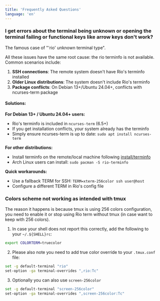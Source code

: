 ```yaml
---
title: 'Frequently Asked Questions'
language: 'en'
---
```


### I get errors about the terminal being unknown or opening the terminal failing or functional keys like arrow keys don't work?

The famous case of "'rio' unknown terminal type".

All these issues have the same root cause: the rio terminfo is not available. Common scenarios include:

1. **SSH connections**: The remote system doesn't have Rio's terminfo installed
2. **Older Linux distributions**: The system doesn't include Rio's terminfo
3. **Package conflicts**: On Debian 13+/Ubuntu 24.04+, conflicts with ncurses-term package

#### Solutions:

**For Debian 13+ / Ubuntu 24.04+ users:**
- Rio's terminfo is included in `ncurses-term` (6.5+)
- If you get installation conflicts, your system already has the terminfo
- Simply ensure ncurses-term is up to date: `sudo apt install ncurses-term`

**For other distributions:**
- Install terminfo on the remote/local machine following [install/terminfo](/docs/install/terminfo)
- Arch Linux users can install: `sudo pacman -S rio-terminfo`

**Quick workarounds:**
- Use a fallback TERM for SSH: `TERM=xterm-256color ssh user@host`
- Configure a different TERM in Rio's config file

### Colors scheme not working as intended with tmux

The reason it happens is because tmux is using 256 colors configuration, you need to enable it or stop using Rio term without tmux (in case want to keep with 256 colors).

1. In case your shell does not report this correctly, add the following to your `~/.${SHELL}rc`:

```sh
export COLORTERM=truecolor
```

2. Please also note you need to add true color override to your `.tmux.conf` file:

```sh
set -g default-terminal "rio"
set-option -ga terminal-overrides ",rio:Tc"
```

3. Optionally you can also use `screen-256color`

```sh
set -g default-terminal "screen-256color"
set-option -ga terminal-overrides ",screen-256color:Tc"
```